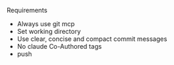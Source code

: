 Requirements
- Always use git mcp
- Set working directory
- Use clear, concise and compact commit messages
- No claude Co-Authored tags
- push

